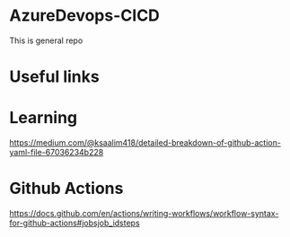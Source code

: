 # AzureDevops-CICD

This is general repo

# Useful links

# Learning
https://medium.com/@ksaalim418/detailed-breakdown-of-github-action-yaml-file-67036234b228

# Github Actions
https://docs.github.com/en/actions/writing-workflows/workflow-syntax-for-github-actions#jobsjob_idsteps
